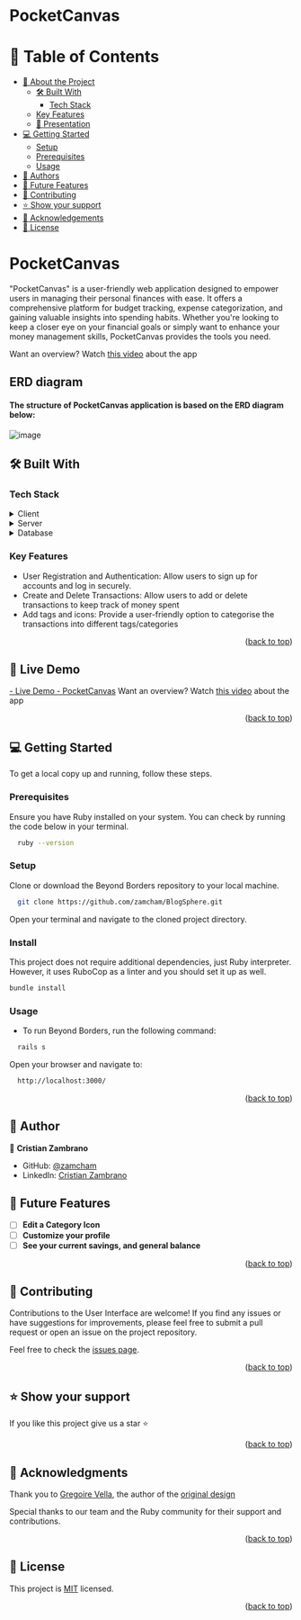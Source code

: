 <a name="readme-top"></a>

# PocketCanvas

<!-- TABLE OF CONTENTS -->

# 📗 Table of Contents

- [📖 About the Project](#about-project)
  - [🛠 Built With](#built-with)
    - [Tech Stack](#tech-stack)
  - [Key Features](#key-features)
  - [🚀 Presentation](#presentation)
- [💻 Getting Started](#getting-started)
  - [Setup](#setup)
  - [Prerequisites](#prerequisites)
  - [Usage](#usage)
- [👥 Authors](#authors)
- [🔭 Future Features](#future-features)
- [🤝 Contributing](#contributing)
- [⭐️ Show your support](#support)
- [🙏 Acknowledgements](#acknowledgements)
- [📝 License](#license)

<!-- PROJECT DESCRIPTION -->

# PocketCanvas <a name="about-project"></a>

"PocketCanvas" is a user-friendly web application designed to empower users in managing their personal finances with ease. It offers a comprehensive platform for budget tracking, expense categorization, and gaining valuable insights into spending habits. Whether you're looking to keep a closer eye on your financial goals or simply want to enhance your money management skills, PocketCanvas provides the tools you need. 

Want an overview? Watch [this video](https://www.loom.com/share/b6ecc70ed0d14d128c3023533bc04026) about the app


## ERD diagram
#### The structure of PocketCanvas application is based on the ERD diagram below:
![image](https://github.com/zamcham/PocketCanvas/assets/115372699/85c05768-ab60-4ae9-ab40-0f62a6512e4b)



## 🛠 Built With <a name="built-with"></a>

### Tech Stack <a name="tech-stack"></a>

<details>
  <summary>Client</summary>
  <ul>
    <li>HTML/CSS</li>
  </ul>
</details>

<details>
  <summary>Server</summary>
  <ul>
    <li><a href="https://rubyonrails.org">Ruby on Rails</a></li>
  </ul>
</details>

<details>
<summary>Database</summary>
  <ul>
    <li><a href="https://www.postgresql.org/">PostgreSQL</a></li>
  </ul>
</details>

<!-- Features -->

### Key Features <a name="key-features"></a>

- User Registration and Authentication: Allow users to sign up for accounts and log in securely.
- Create and Delete Transactions: Allow users to add or delete transactions to keep track of money spent
- Add tags and icons: Provide a user-friendly option to categorise the transactions into different tags/categories
  
<p align="right">(<a href="#readme-top">back to top</a>)</p>


## 🚀 Live Demo <a name="presentation"></a> ##

[- Live Demo - PocketCanvas](https://pocketcanvas.onrender.com/)
Want an overview? Watch [this video](https://www.loom.com/share/b6ecc70ed0d14d128c3023533bc04026) about the app


<p align="right">(<a href="#readme-top">back to top</a>)</p>

<!-- GETTING STARTED -->

## 💻 Getting Started <a name="getting-started"></a>

To get a local copy up and running, follow these steps.

### Prerequisites

Ensure you have Ruby installed on your system. You can check by running the code below in your terminal.
```sh
  ruby --version
```
### Setup

Clone or download the Beyond Borders repository to your local machine.
```sh
  git clone https://github.com/zamcham/BlogSphere.git
```
Open your terminal and navigate to the cloned project directory.

### Install

This project does not require additional dependencies, just Ruby interpreter. However, it uses RuboCop as a linter and you should set it up as well.

```sh
bundle install
```

### Usage
 - To run Beyond Borders, run the following command:

```sh
  rails s
```
Open your browser and navigate to:
```sh
  http://localhost:3000/
```

<p align="right">(<a href="#readme-top">back to top</a>)</p>

## 👥 Author <a name="authors"></a>

👤 **Cristian Zambrano**

- GitHub: [@zamcham](https://github.com/zamcham)
- LinkedIn: [Cristian Zambrano](https://www.linkedin.com/in/cristian-zamcham)

<!-- FUTURE FEATURES -->

## 🔭 Future Features <a name="future-features"></a>

- [ ] **Edit a Category Icon**
- [ ] **Customize your profile**
- [ ] **See your current savings, and general balance**

<p align="right">(<a href="#readme-top">back to top</a>)</p>

<!-- CONTRIBUTING -->

## 🤝 Contributing <a name="contributing"></a>

Contributions to the User Interface are welcome! If you find any issues or have suggestions for improvements, please feel free to submit a pull request or open an issue on the project repository.

Feel free to check the <a href="https://github.com/christianonoh/beyond-borders/issues">issues page</a>.

<p align="right">(<a href="#readme-top">back to top</a>)</p>

<!-- SUPPORT -->

## ⭐️ Show your support <a name="support"></a>

If you like this project give us a star ⭐️

<p align="right">(<a href="#readme-top">back to top</a>)</p>

<!-- ACKNOWLEDGEMENTS -->

## 🙏 Acknowledgments <a name="acknowledgements"></a>

Thank you to [Gregoire Vella](https://www.behance.net/gregoirevella), the author of the [original design](https://www.behance.net/gallery/19759151/Snapscan-iOs-design-and-branding)

Special thanks to our team and the Ruby community for their support and contributions.

<p align="right">(<a href="#readme-top">back to top</a>)</p>


<!-- LICENSE -->

## 📝 License <a name="license"></a>

This project is [MIT](./LICENSE) licensed.


<p align="right">(<a href="#readme-top">back to top</a>)</p>
